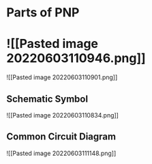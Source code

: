 # Parts of PNP

# ![[Pasted image 20220603110946.png]]

![[Pasted image 20220603110901.png]]

## Schematic Symbol
![[Pasted image 20220603110834.png]]

## Common Circuit Diagram
![[Pasted image 20220603111148.png]]



